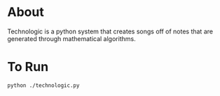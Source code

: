 About
========

Technologic is a python system that creates songs off of notes that are generated through mathematical algorithms.


To Run
========
```bash
python ./technologic.py
```